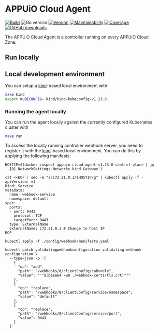 # APPUiO Cloud Agent

[![Build](https://img.shields.io/github/workflow/status/appuio/appuio-cloud-agent/Test)][build]
![Go version](https://img.shields.io/github/go-mod/go-version/appuio/appuio-cloud-agent)
[![Version](https://img.shields.io/github/v/release/appuio/appuio-cloud-agent)][releases]
[![Maintainability](https://img.shields.io/codeclimate/maintainability/appuio/appuio-cloud-agent)][codeclimate]
[![Coverage](https://img.shields.io/codeclimate/coverage/appuio/appuio-cloud-agent)][codeclimate]
[![GitHub downloads](https://img.shields.io/github/downloads/appuio/appuio-cloud-agent/total)][releases]

[build]: https://github.com/appuio/appuio-cloud-agent/actions?query=workflow%3ATest
[releases]: https://github.com/appuio/appuio-cloud-agent/releases
[codeclimate]: https://codeclimate.com/github/appuio/appuio-cloud-agent

The APPUiO Cloud Agent is a controller running on every APPUiO Cloud Zone.



## Run locally

## Local development environment

You can setup a [kind]-based local environment with

```bash
make kind
export KUBECONFIG=.kind/kind-kubeconfig-v1.23.0
```

[kind]: https://kind.sigs.k8s.io/


### Running the agent locally

You can run the agent locally against the currently configured Kubernetes cluster with

```bash
make run
```

To access the locally running controller webhook server, you need to register it with the [kind]-based local environment.
You can do this by applying the following manifests:

```
HOSTIP=$(docker inspect appuio-cloud-agent-v1.23.0-control-plane | jq '.[0].NetworkSettings.Networks.kind.Gateway')

cat <<EOF | sed -e "s/172.21.0.1/$HOSTIP/g" | kubectl apply -f -
apiVersion: v1
kind: Service
metadata:
  name: webhook-service
  namespace: default
spec:
  ports:
  - port: 9443
    protocol: TCP
    targetPort: 9443
  type: ExternalName
  externalName: 172.21.0.1 # Change to host IP
EOF

kubectl apply -f ./config/webhook/manifests.yaml

kubectl patch validatingwebhookconfiguration validating-webhook-configuration \
  --type=json -p '[
    {
      "op": "add",
      "path": "/webhooks/0/clientConfig/caBundle",
      "value": "'"$(base64 -w0 ./webhook-certs/tls.crt)"'"
    },
    {
      "op": "replace",
      "path": "/webhooks/0/clientConfig/service/namespace",
      "value": "default"
    },
    {
      "op": "replace",
      "path": "/webhooks/0/clientConfig/service/port",
      "value": 9443
    }
  ]'
```
